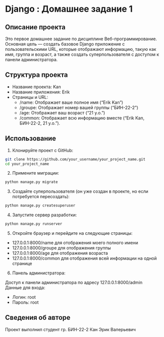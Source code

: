 # Django : Домашнее задание 1

## Описание проекта

Это первое домашнее задание по дисциплине Веб-программирование. Основная цель — создать базовое Django приложение с пользовательскими URL, которые отображают информацию, такую как имя, группа и возраст, а также создать суперпользователя с доступом к панели администратора.

## Структура проекта

- Название проекта: Kan
- Название приложения: Erik
- Страницы и URL:
    - /name: Отображает ваше полное имя (“Erik Kan”)
	- /groupe: Отображает номер вашей группы (“БИН-22-2”)
	- /age: Отображает ваш возраст (“21 y.o.”)
	- /common: Отображает всю информацию вместе (“Erik Kan, БИН-22-2, 21 y.o.”).

## Использование
1. Клонируйте проект с GitHub:

```bash
git clone https://github.com/your_username/your_project_name.git
cd your_project_name
```
2. Примените миграции:
```bash
python manage.py migrate
```
3. Создайте суперпользователя (он уже создан в проекте, но если потребуется пересоздать):
```bash
python manage.py createsuperuser
```

4. Запустите сервер разработки:
```bash
python manage.py runserver
```
5. Откройте браузер и перейдите на следующие страницы:
- 127.0.0.1:8000/name для отображения моего полного имени
- 127.0.0.1:8000/groupe для отображения группы
- 127.0.0.1:8000/age для отображения возраста
- 127.0.0.1:8000/common для отображения всей информации на одной странице

6. Панель администратора:

Доступ к панели администратора по адресу 127.0.0.1:8000/admin
Данные для входа:
- Логин: root
- Пароль: root

## Сведения об авторе
Проект выполнил студент гр. БИН-22-2 Кан Эрик Валерьевич

